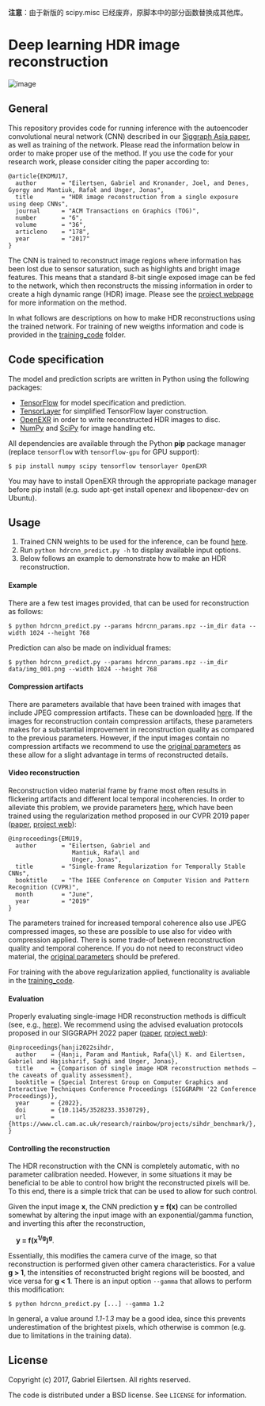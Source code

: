**注意**：由于新版的 scipy.misc 已经废弃，原脚本中的部分函数替换成其他库。

# **Deep learning HDR image reconstruction**

![image](https://computergraphics.on.liu.se/hdrcnn/img/teaser.jpg)

## General
This repository provides code for running inference with the autoencoder convolutional neural network (CNN) described in our [Siggraph Asia paper](https://arxiv.org/abs/1710.07480), as well as training of the network. Please read the information below in order to make proper use of the method. If you use the code for your research work, please consider citing the paper according to:

```
@article{EKDMU17,
  author       = "Eilertsen, Gabriel and Kronander, Joel, and Denes, Gyorgy and Mantiuk, Rafał and Unger, Jonas",
  title        = "HDR image reconstruction from a single exposure using deep CNNs",
  journal      = "ACM Transactions on Graphics (TOG)",
  number       = "6",
  volume       = "36",
  articleno    = "178",
  year         = "2017"
}
```

The CNN is trained to reconstruct image regions where information has been lost due to sensor saturation, such as highlights and bright image features. This means that a standard 8-bit single exposed image can be fed to the network, which then reconstructs the missing information in order to create a high dynamic range (HDR) image. Please see the [project webpage](https://computergraphics.on.liu.se/hdrcnn/) for more information on the method.

In what follows are descriptions on how to make HDR reconstructions using the trained network. For training of new weigths information and code is provided in the [training_code](training_code/) folder.

## Code specification
The model and prediction scripts are written in Python using the following packages:

* [TensorFlow](https://www.tensorflow.org/) for model specification and prediction.
* [TensorLayer](https://tensorlayer.readthedocs.io/en/latest/) for simplified TensorFlow layer construction.
* [OpenEXR](http://www.openexr.com/) in order to write reconstructed HDR images to disc.
* [NumPy](http://www.numpy.org/) and [SciPy](https://www.scipy.org/) for image handling etc.

All dependencies are available through the Python **pip** package manager (replace 
`tensorflow` with `tensorflow-gpu` for GPU support):

```
$ pip install numpy scipy tensorflow tensorlayer OpenEXR
```

You may have to install OpenEXR through the appropriate package manager before pip install (e.g. sudo apt-get install openexr and libopenexr-dev on Ubuntu).

## Usage
1. Trained CNN weights to be used for the inference, can be found [here](https://computergraphics.on.liu.se/hdrcnn/material/hdrcnn_params.npz).
2. Run `python hdrcnn_predict.py -h` to display available input options.
3. Below follows an example to demonstrate how to make an HDR reconstruction.

#### Example
There are a few test images provided, that can be used for reconstruction as follows:

```
$ python hdrcnn_predict.py --params hdrcnn_params.npz --im_dir data --width 1024 --height 768
```

Prediction can also be made on individual frames:

```
$ python hdrcnn_predict.py --params hdrcnn_params.npz --im_dir data/img_001.png --width 1024 --height 768
``` 

#### Compression artifacts
There are parameters available that have been trained with images that include JPEG compression artifacts. These can be downloaded [here](https://computergraphics.on.liu.se/hdrcnn/material/hdrcnn_params_compr.npz). If the images for reconstruction contain compression artifacts, these parameters makes for a substantial improvement in reconstruction quality as compared to the previous parameters. However, if the input images contain no compression artifacts we recommend to use the [original parameters](https://computergraphics.on.liu.se/hdrcnn/material/hdrcnn_params.npz) as these allow for a slight advantage in terms of reconstructed details.

#### Video reconstruction
Reconstruction video material frame by frame most often results in flickering artifacts and different local temporal incoherencies. In order to alleviate this problem, we provide parameters [here](https://computergraphics.on.liu.se/hdrcnn/material/hdrcnn_params_compr_regularized.npz), which have been trained using the regularization method proposed in our CVPR 2019 paper ([paper](https://openaccess.thecvf.com/content_CVPR_2019/html/Eilertsen_Single-Frame_Regularization_for_Temporally_Stable_CNNs_CVPR_2019_paper.html), [project web](https://computergraphics.on.liu.se/temporally_stable_cnns)):

```
@inproceedings{EMU19,
  author       = "Eilertsen, Gabriel and 
                  Mantiuk, Rafa\l and 
                  Unger, Jonas",
  title        = "Single-frame Regularization for Temporally Stable CNNs",
  booktitle    = "The IEEE Conference on Computer Vision and Pattern Recognition (CVPR)",
  month        = "June",
  year         = "2019"
}
```
The parameters trained for increased temporal coherence also use JPEG compressed images, so these are possible to use also for video with compression applied. There is some trade-of between reconstruction quality and temporal coherence. If you do not need to reconstruct video material, the [original parameters](https://computergraphics.on.liu.se/hdrcnn/material/hdrcnn_params_compr_regularized.npz) should be prefered.

For training with the above regularization applied, functionality is avaliable in the [training_code](training_code/).

#### Evaluation
Properly evaluating single-image HDR reconstruction methods is difficult (see, e.g., [here](https://openaccess.thecvf.com/content/ICCV2021W/LCI/html/Eilertsen_How_To_Cheat_With_Metrics_in_Single-Image_HDR_Reconstruction_ICCVW_2021_paper.html)). We recommend using the advised evaluation protocols proposed in our SIGGRAPH 2022 paper ([paper](https://dl.acm.org/doi/abs/10.1145/3528233.3530729), [project web](https://www.cl.cam.ac.uk/research/rainbow/projects/sihdr_benchmark/)):

```
@inproceedings{hanji2022sihdr,
  author    = {Hanji, Param and Mantiuk, Rafa{\l} K. and Eilertsen, Gabriel and Hajisharif, Saghi and Unger, Jonas},
  title     = {Comparison of single image HDR reconstruction methods — the caveats of quality assessment},
  booktitle = {Special Interest Group on Computer Graphics and Interactive Techniques Conference Proceedings (SIGGRAPH '22 Conference Proceedings)},
  year      = {2022},
  doi       = {10.1145/3528233.3530729},
  url       = {https://www.cl.cam.ac.uk/research/rainbow/projects/sihdr_benchmark/},
}
```

#### Controlling the reconstruction
The HDR reconstruction with the CNN is completely automatic, with no parameter calibration needed. However, in some situations it may be beneficial to be able to control how bright the reconstructed pixels will be. To this end, there is a simple trick that can be used to allow for such control.

Given the input image **x**, the CNN prediction **y = f(x)** can be controlled somewhat by altering the input image with an exponential/gamma function, and inverting this after the reconstruction,

&nbsp;&nbsp;&nbsp;&nbsp;**y = f(x<sup>1/g</sup>)<sup>g</sup>**.

Essentially, this modifies the camera curve of the image, so that reconstruction is performed given other camera characteristics. For a value **g > 1**, the intensities of reconstructed bright regions will be boosted, and vice versa for **g < 1**. There is an input option `--gamma` that allows to perform this modification:

```
$ python hdrcnn_predict.py [...] --gamma 1.2
```
In general, a value around *1.1-1.3* may be a good idea, since this prevents underestimation of the brightest pixels, which otherwise is common (e.g. due to limitations in the training data).


## License

Copyright (c) 2017, Gabriel Eilertsen.
All rights reserved.

The code is distributed under a BSD license. See `LICENSE` for information.
